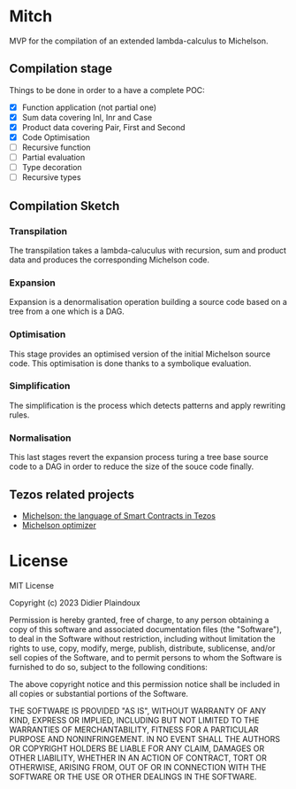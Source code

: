 # Mitch

MVP for the compilation of an extended lambda-calculus to Michelson.

## Compilation stage

Things to be done in order to a have a complete POC:

- [X] Function application (not partial one)
- [X] Sum data covering Inl, Inr and Case
- [X] Product data covering Pair, First and Second
- [X] Code Optimisation
- [ ] Recursive function
- [ ] Partial evaluation
- [ ] Type decoration
- [ ] Recursive types

## Compilation Sketch 

### Transpilation

The transpilation takes a lambda-caluculus with recursion, sum and product data and 
produces the corresponding Michelson code.

### Expansion

Expansion is a denormalisation operation building a source code based on a tree from
a one which is a DAG.

### Optimisation

This stage provides an optimised version of the initial Michelson source code. This 
optimisation is done thanks to a symbolique evaluation. 

### Simplification

The simplification is the process which detects patterns and apply rewriting rules.

### Normalisation

This last stages revert the expansion process turing a tree base source code to a DAG
in order to reduce the size of the souce code finally.

## Tezos related projects

- [Michelson: the language of Smart Contracts in Tezos](https://tezos.gitlab.io/active/michelson.html)
- [Michelson optimizer](https://www.dailambda.jp/optz/)

# License

MIT License

Copyright (c) 2023 Didier Plaindoux

Permission is hereby granted, free of charge, to any person obtaining a copy
of this software and associated documentation files (the "Software"), to deal
in the Software without restriction, including without limitation the rights
to use, copy, modify, merge, publish, distribute, sublicense, and/or sell
copies of the Software, and to permit persons to whom the Software is
furnished to do so, subject to the following conditions:

The above copyright notice and this permission notice shall be included in all
copies or substantial portions of the Software.

THE SOFTWARE IS PROVIDED "AS IS", WITHOUT WARRANTY OF ANY KIND, EXPRESS OR
IMPLIED, INCLUDING BUT NOT LIMITED TO THE WARRANTIES OF MERCHANTABILITY,
FITNESS FOR A PARTICULAR PURPOSE AND NONINFRINGEMENT. IN NO EVENT SHALL THE
AUTHORS OR COPYRIGHT HOLDERS BE LIABLE FOR ANY CLAIM, DAMAGES OR OTHER
LIABILITY, WHETHER IN AN ACTION OF CONTRACT, TORT OR OTHERWISE, ARISING FROM,
OUT OF OR IN CONNECTION WITH THE SOFTWARE OR THE USE OR OTHER DEALINGS IN THE
SOFTWARE.
